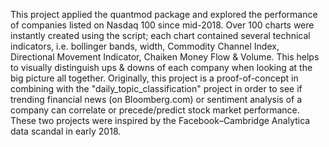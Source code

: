 This project applied the quantmod package and explored the performance of companies listed on Nasdaq 100 since mid-2018. Over 100 charts were instantly created using the script; each chart contained several technical indicators, i.e. bollinger bands, width, Commodity Channel Index, Directional Movement Indicator, Chaiken Money Flow & Volume. This helps to visually distinguish ups & downs of each company when looking at the big picture all together. Originally, this project is a proof-of-concept in combining with the "daily_topic_classification" project in order to see if trending financial news (on Bloomberg.com) or sentiment analysis of a company can correlate or precede/predict stock market performance. These two projects were inspired by the Facebook–Cambridge Analytica data scandal in early 2018. 
